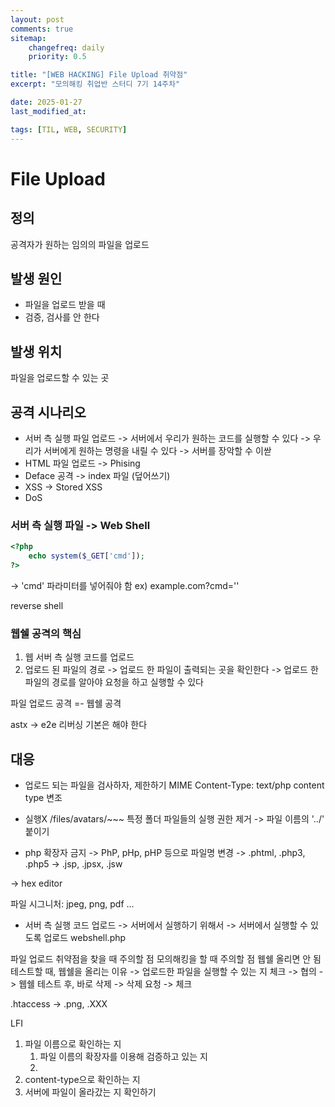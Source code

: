 ```yaml
---
layout: post
comments: true
sitemap:
    changefreq: daily
    priority: 0.5

title: "[WEB HACKING] File Upload 취약점"
excerpt: "모의해킹 취업반 스터디 7기 14주차"

date: 2025-01-27
last_modified_at: 

tags: [TIL, WEB, SECURITY]
---
```


# File Upload

## 정의
공격자가 원하는 임의의 파일을 업로드

## 발생 원인
* 파일을 업로드 받을 때
* 검증, 검사를 안 한다

## 발생 위치
파일을 업로드할 수 있는 곳

## 공격 시나리오
* 서버 측 실행 파일 업로드
    -> 서버에서 우리가 원하는 코드를 실행할 수 있다
    -> 우리가 서버에게 원하는 명령을 내릴 수 있다
    -> 서버를 장악할 수 이싿
* HTML 파일 업로드 -> Phising
* Deface 공격
    -> index 파일 (덮어쓰기)
* XSS
    -> Stored XSS
* DoS

### 서버 측 실행 파일 -> Web Shell
```php
<?php
    echo system($_GET['cmd']);
?>
```
-> 'cmd' 파라미터를 넣어줘야 함
ex) example.com?cmd=''

reverse shell

### 웹쉘 공격의 핵심
1. 웹 서버 측 실행 코드를 업로드
2. 업로드 된 파일의 경로
    -> 업로드 한 파일이 출력되는 곳을 확인한다
    -> 업로드 한 파일의 경로를 알아야 요청을 하고 실행할 수 있다

파일 업로드 공격 =- 웹쉘 공격

astx -> e2e
리버싱 기본은 해야 한다

## 대응
* 업로드 되는 파일을 검사하자, 제한하기
MIME
Content-Type: text/php
content type 변조

* 실행X
/files/avatars/~~~
특정 폴더 파일들의 실행 권한 제거
-> 파일 이름의 '../' 붙이기

* php 확장자 금지
-> PhP, pHp, pHP 등으로 파일명 변경
-> .phtml, .php3, .php5
-> .jsp, .jpsx, .jsw

-> hex editor
<? php system($_GET['cmd']); ?>

파일 시그니처: jpeg, png, pdf ...

* 서버 측 실행 코드 업로드
-> 서버에서 실행하기 위해서
-> 서버에서 실행할 수 있도록 업로드
webshell.php

파일 업로드 취약점을 찾을 때 주의할 점
모의해킹을 할 때 주의할 점
웹쉘 올리면 안 됨
테스트할 때, 웹쉘을 올리는 이유
-> 업로드한 파일을 실행할 수 있는 지 체크
-> 협의
-> 웹쉘 테스트 후, 바로 삭제
-> 삭제 요청 -> 체크

.htaccess
-> .png, .XXX

LFI

1. 파일 이름으로 확인하는 지
    1. 파일 이름의 확장자를 이용해 검증하고 있는 지
    2. 
2. content-type으로 확인하는 지
3. 서버에 파일이 올라갔는 지 확인하기
